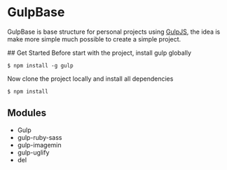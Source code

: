 # GulpBase
GulpBase is base structure for personal projects using [GulpJS](http://gulpjs.com), the idea is make more simple much possible to create a simple project.

## Get Started
Before start with the project, install gulp globally
```
$ npm install -g gulp
```

Now clone the project locally and install all dependencies
```
$ npm install
```
## Modules
 - Gulp
 - gulp-ruby-sass
 - gulp-imagemin
 - gulp-uglify
 - del
